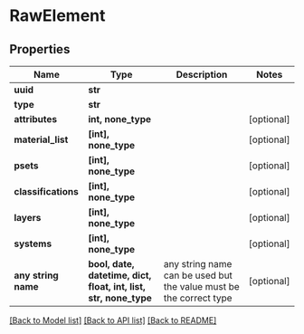 # RawElement


## Properties
Name | Type | Description | Notes
------------ | ------------- | ------------- | -------------
**uuid** | **str** |  | 
**type** | **str** |  | 
**attributes** | **int, none_type** |  | [optional] 
**material_list** | **[int], none_type** |  | [optional] 
**psets** | **[int], none_type** |  | [optional] 
**classifications** | **[int], none_type** |  | [optional] 
**layers** | **[int], none_type** |  | [optional] 
**systems** | **[int], none_type** |  | [optional] 
**any string name** | **bool, date, datetime, dict, float, int, list, str, none_type** | any string name can be used but the value must be the correct type | [optional]

[[Back to Model list]](../README.md#documentation-for-models) [[Back to API list]](../README.md#documentation-for-api-endpoints) [[Back to README]](../README.md)


